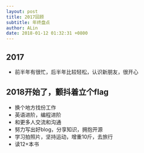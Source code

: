 ```yaml
---
layout: post
title: 2017回顾
subtitle: 年终盘点
author: ALin
date: 2018-01-12 01:32:31 +0800
---
```



## 2017

* 前半年有很忙，后半年比较轻松，认识新朋友，很开心

## 2018开始了，颤抖着立个flag

* 换个地方找份工作
* 英语进阶，编程进阶
* 和更多人交流和沟通
* 努力写出好blog，分享知识，拥抱开源
* 学习拍照片，坚持运动，增重10斤，去旅行
* 读12+本书





	
